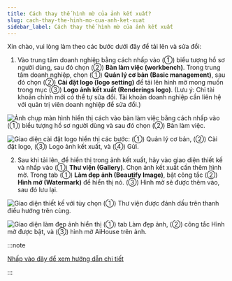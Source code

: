 ```yaml
---
title: Cách thay thế hình mờ của ảnh kết xuất?
slug: cach-thay-the-hinh-mo-cua-anh-ket-xuat
sidebar_label: Cách thay thế hình mờ của ảnh kết xuất
---
```


Xin chào, vui lòng làm theo các bước dưới đây để tải lên và sửa đổi:

1. Vào trung tâm doanh nghiệp bằng cách nhấp vào (①) biểu tượng hồ sơ người dùng, sau đó chọn (②) **Bàn làm việc (workbench)**. Trong trung tâm doanh nghiệp, chọn (①) **Quản lý cơ bản (Basic management)**, sau đó chọn (②) **Cài đặt logo (logo setting)** để tải lên hình mờ mong muốn trong mục (③) **Logo ảnh kết xuất (Renderings logo)**. (Lưu ý: Chỉ tài khoản chính mới có thể tự sửa đổi. Tài khoản doanh nghiệp cần liên hệ với quản trị viên doanh nghiệp để sửa đổi.)

![Ảnh chụp màn hình hiển thị cách vào bàn làm việc bằng cách nhấp vào (①) biểu tượng hồ sơ người dùng và sau đó chọn (②) Bàn làm việc.](https://storage.googleapis.com/jegavn_kb/images/15b0f357-703c-4df0-9476-6dd258e1f2ef.png)

![Giao diện cài đặt logo hiển thị các bước: (①) Quản lý cơ bản, (②) Cài đặt logo, (③) Logo ảnh kết xuất, và (④) Gửi.](https://storage.googleapis.com/jegavn_kb/images/173d6227-c868-4896-a461-e5eb455f79c3.png)

2. Sau khi tải lên, để hiển thị trong ảnh kết xuất, hãy vào giao diện thiết kế và nhấp vào (①) **Thư viện (Gallery)**. Chọn ảnh kết xuất cần thêm hình mờ. Trong tab (①) **Làm đẹp ảnh (Beautify Image)**, bật công tắc (②) **Hình mờ (Watermark)** để hiển thị nó. (③) Hình mờ sẽ được thêm vào, sau đó lưu lại.

![Giao diện thiết kế với tùy chọn (①) Thư viện được đánh dấu trên thanh điều hướng trên cùng.](https://storage.googleapis.com/jegavn_kb/images/ff33ccee-41ac-4928-b6f6-131149e831e2.png)

![Giao diện làm đẹp ảnh hiển thị (①) tab Làm đẹp ảnh, (②) công tắc Hình mờ được bật, và (③) hình mờ AiHouse trên ảnh.](https://storage.googleapis.com/jegavn_kb/images/aa53ff58-b618-4ec4-89a4-bf0b9556741b.png)

:::note

[Nhấp vào đây để xem hướng dẫn chi tiết](https://www.aihouse.com/global/study/detail/718)

:::